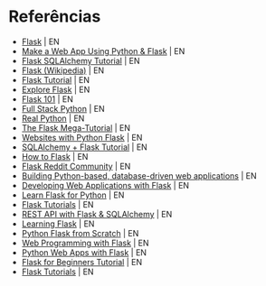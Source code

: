 # Referências 

- [Flask](https://flask.palletsprojects.com/en/1.1.x/) | EN
- [Make a Web App Using Python & Flask](https://aryaboudaie.com/python/technical/educational/web/flask/2018/10/17/flask.html) | EN
- [Flask SQLAlchemy Tutorial](https://kite.com/blog/python/flask-sqlalchemy-tutorial/) | EN 
- [Flask (Wikipedia)](https://en.wikipedia.org/wiki/Flask_(web_framework)) | EN
- [Flask Tutorial](http://www.patricksoftwareblog.com/flask-tutorial/) | EN 
- [Explore Flask](https://exploreflask.com/en/latest/index.html) | EN
- [Flask 101](http://www.blog.pythonlibrary.org/tag/flask/) | EN
- [Full Stack Python](https://www.fullstackpython.com/flask.html) | EN 
- [Real Python](https://realpython.com/tutorials/flask/) | EN
- [The Flask Mega-Tutorial](https://blog.miguelgrinberg.com/post/the-flask-mega-tutorial-part-i-hello-world) | EN 
- [Websites with Python Flask](https://opentechschool.github.io/python-flask/) | EN
- [SQLAlchemy + Flask Tutorial](https://docs.graphene-python.org/projects/sqlalchemy/en/latest/tutorial/) | EN 
- [How to Flask](http://www.cs.fsu.edu/~jayarama/pythonsu18/Slides/Flask.pdf) | EN
- [Flask Reddit Community](https://www.reddit.com/r/flask/) | EN
- [Building Python-based, database-driven web applications](http://jonathansoma.com/tutorials/flask-sqlalchemy-mapbox/index.html) | EN 
- [Developing Web Applications with Flask](https://www.ntu.edu.sg/home/ehchua/programming/webprogramming/Python3_Flask.html) | EN 
- [Learn Flask for Python](https://www.youtube.com/watch?v=Z1RJmh_OqeA) | EN 
- [Flask Tutorials](https://www.youtube.com/watch?v=MwZwr5Tvyxo&list=PL-osiE80TeTs4UjLw5MM6OjgkjFeUxCYH) | EN
- [REST API with Flask & SQLAlchemy](https://www.youtube.com/watch?v=PTZiDnuC86g) | EN 
- [Learning Flask](https://www.youtube.com/watch?v=BUmUV8YOzgM&list=PLF2JzgCW6-YY_TZCmBrbOpgx5pSNBD0_L) | EN
- [Python Flask from Scratch](https://www.youtube.com/watch?v=zRwy8gtgJ1A&list=PLillGF-RfqbbbPz6GSEM9hLQObuQjNoj_) | EN
- [Web Programming with Flask](https://www.youtube.com/watch?v=zdgYw-3tzfI) | EN
- [Python Web Apps with Flask](https://www.youtube.com/watch?v=qla-KaMF-2Q) | EN
- [Flask for Beginners Tutorial](https://www.youtube.com/watch?v=EnJKHVEzHFw) | EN
- [Flask Tutorials](https://www.youtube.com/playlist?list=PLzMcBGfZo4-n4vJJybUVV3Un_NFS5EOgX) | EN